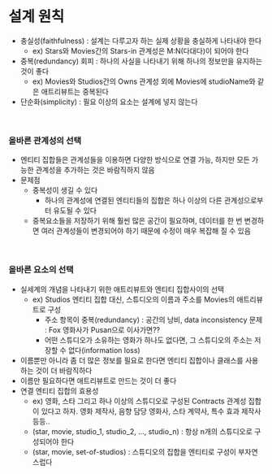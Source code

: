 # 설계 원칙
* 충실성(faithfulness) : 설계는 다루고자 하는 실제 상황을 충실하게 나타내야 한다
  * ex) Stars와 Movies간의 Stars-in 관계성은 M:N(다대다)이 되어야 한다
* 중복(redundancy) 회피 : 하나의 사실을 나타내기 위해 하나의 정보만을 유지하는 것이 좋다
  * ex) Movies와 Studios간의 Owns 관계성 외에 Movies에 studioName와 같은 애트리뷰트는 중복된다
* 단순화(simplicity) : 필요 이상의 요소는 설계에 넣지 않는다

<br>

### 올바른 관계성의 선택
* 엔티티 집합들은 관계성들을 이용하면 다양한 방식으로 연결 가능, 하지만 모든 가능한 관계성을 추가하는 것은 바람직하지 않음
* 문제점
  * 중복성이 생길 수 있다
    * 하나의 관계성에 연결된 엔티티들의 집합은 하나 이상의 다른 관계성으로부터 유도될 수 있다
  * 중복요소들을 저장하기 위해 훨씬 많은 공간이 필요하며, 데이터를 한 번 변경하면 여러 관계성들이 변경되어야 하기 때문에 수정이 매우 복잡해 질 수 있음

<br>

### 올바른 요소의 선택
* 실세계의 개념을 나타내기 위한 애트리뷰트와 엔티티 집합사이의 선택
  * ex) Studios 엔티티 집합 대신, 스튜디오의 이름과 주소를 Movies의 애트리뷰트로 구성
    * 주소 항목이 중복(redundancy) : 공간의 낭비, data inconsistency 문제 : Fox 영화사가 Pusan으로 이사가면??
    * 어떤 스튜디오가 소유하는 영화가 하나도 없다면, 그 스튜디오의 주소는 저장할 수 없다(information loss)
* 이름뿐만 아니라 좀 더 많은 정보를 필요로 한다면 엔티티 집합이나 클래스를 사용하는 것이 더 바람직하다
* 이름만 필요하다면 애트리뷰트로 만드는 것이 더 좋다
* 연결 엔티티 집합의 효용성
  * ex) 영화, 스타 그리고 하나 이상의 스튜디오로 구성된 Contracts 관계성 집합이 있다고 하자. 영화 제작사, 음향 담당 영화사, 스타 계약사, 특수 효과 제작사 등등..
  * (star, movie, studio_1, studio_2, ..., studio_n) : 항상 n개의 스튜디오로 구성되어야 한다
  * (star, movie, set-of-studios) : 스튜디오의 집합을 엔티티로 구성이 부자연스럽다